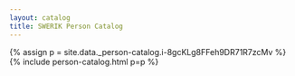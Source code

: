 ```yaml
---
layout: catalog
title: SWERIK Person Catalog
---
```

{% assign p = site.data._person-catalog.i-8gcKLg8FFeh9DR71R7zcMv %}
{% include person-catalog.html p=p %}


